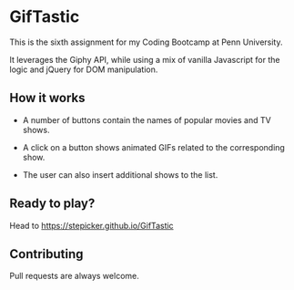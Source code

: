 # GifTastic

This is the sixth assignment for my Coding Bootcamp at Penn University.

It leverages the Giphy API, while using a mix of vanilla Javascript for the logic and jQuery for DOM manipulation.


## How it works

- A number of buttons contain the names of popular movies and TV shows.

- A click on a button shows animated GIFs related to the corresponding show.

- The user can also insert additional shows to the list.


## Ready to play?

Head to https://stepicker.github.io/GifTastic


## Contributing

Pull requests are always welcome.
